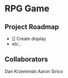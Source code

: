 # RPG Game

## Project Roadmap

-   [] Create display
-   etc..

## Collaborators

Dan Krzeminski
Aaron Sirico